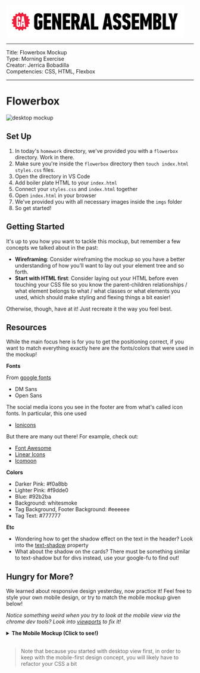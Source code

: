 ![](/ga_cog.png)

---
Title: Flowerbox Mockup<br>
Type: Morning Exercise<br>
Creator: Jerrica Bobadilla<br>
Competencies: CSS, HTML, Flexbox

---

# Flowerbox

![desktop mockup](https://imgur.com/NXdGKhD.png)

## Set Up

1. In today's `homework` directory, we've provided you with a `flowerbox` directory. Work in there.
1. Make sure you're inside the `flowerbox` directory then `touch index.html styles.css` files.
1. Open the directory in VS Code
1. Add boiler plate HTML to your `index.html`
1. Connect your `styles.css` and `index.html` together
1. Open `index.html` in your browser
1. We've provided you with all necessary images inside the `imgs` folder
1. So get started!

## Getting Started

It's up to you how you want to tackle this mockup, but remember a few concepts we talked about in the past:

- **Wireframing**: Consider wireframing the mockup so you have a better understanding of how you'll want to lay out your element tree and so forth.
- **Start with HTML first**: Consider laying out your HTML before even touching your CSS file so you know the parent-children relationships / what element belongs to what / what classes or what elements you used, which should make styling and flexing things a bit easier!  

Otherwise, though, have at it! Just recreate it the way you feel best.

## Resources

While the main focus here is for you to get the positioning correct, if you want to match everything exactly here are the fonts/colors that were used in the mockup!

**Fonts**

From [google fonts](https://fonts.google.com/)

- DM Sans
- Open Sans

The social media icons you see in the footer are from what's called icon fonts. In particular, this one used

- [Ionicons](https://ionicons.com/)

But there are many out there! For example, check out:

- [Font Awesome](https://fontawesome.com/?from=io)
- [Linear Icons](https://linearicons.com/)
- [Icomoon](https://icomoon.io/)

**Colors**

- Darker Pink: #f0a8bb
- Lighter Pink: #f9dde0
- Blue: #92b2ba
- Background: whitesmoke
- Tag Background, Footer Background: #eeeeee
- Tag Text: #777777

**Etc**

- Wondering how to get the shadow effect on the text in the header? Look into the [text-shadow](https://developer.mozilla.org/en-US/docs/Web/CSS/text-shadow) property
- What about the shadow on the cards? There must be something similar to text-shadow but for divs instead, use your google-fu to find out!

## Hungry for More?

We learned about responsive design yesterday, now practice it! Feel free to style your own mobile design, or try to match the mobile mockup given below!

*Notice something weird when you try to look at the mobile view via the chrome dev tools? Look into [viewports](https://www.w3schools.com/css/css_rwd_viewport.asp) to fix it!*

<details><summary><strong>The Mobile Mockup (Click to see!)</strong></summary><p>

  ![mobile mockup](https://imgur.com/ExuluZi.png)

</p></details>
<br/>

> Note that because you started with desktop view first, in order to keep with the mobile-first design concept, you will likely have to refactor your CSS a bit
